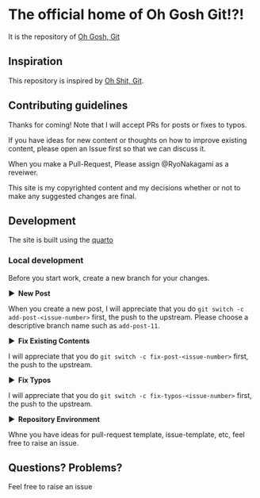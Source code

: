 # The official home of Oh Gosh Git!?!

It is the repository of [Oh Gosh, Git](https://ohgoshgit.github.io/)

## Inspiration

This repository is inspired by [Oh Shit, Git](https://github.com/ksylor/ohshitgit).

## Contributing guidelines

Thanks for coming! Note that I will accept PRs for posts or fixes to typos.

If you have ideas for new content or thoughts on how to improve existing content, please open an Issue first so that we can discuss it.

When you make a Pull-Request, Please assign @RyoNakagami as a reveiwer.

This site is my copyrighted content and my decisions whether or not to make any suggested changes are final.

## Development

The site is built using the [quarto](https://quarto.org/)

### Local development

Before you start work, create a new branch for your changes. 

<strong > &#9654;&nbsp; New Post</strong>

When you create a new post, I will appreciate that you do `git switch -c add-post-<issue-number>` first, the push to the upstream. Please choose a descriptive branch name such as `add-post-11`.

<strong > &#9654;&nbsp; Fix Existing Contents</strong>

I will appreciate that you do `git switch -c fix-post-<issue-number>` first, the push to the upstream.

<strong > &#9654;&nbsp; Fix Typos</strong>

I will appreciate that you do `git switch -c fix-typos-<issue-number>` first, the push to the upstream.

<strong > &#9654;&nbsp; Repository Environment</strong>

Whne you have ideas for pull-request template, issue-template, etc, feel free to raise an issue.

## Questions? Problems?

Feel free to raise an issue

